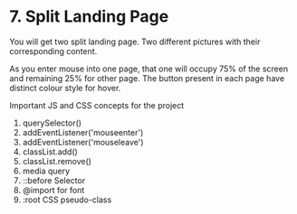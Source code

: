 # 7. Split Landing Page

You will get two split landing page. Two different pictures with their corresponding content.

As you enter mouse into one page, that one will occupy 75% of the screen and remaining 25% for other page. The button present in each page have distinct colour style for hover.

Important JS and CSS concepts for the project

1. querySelector()
2. addEventListener('mouseenter')
3. addEventListener('mouseleave')
4. classList.add()
5. classList.remove()
6. media query
7. ::before Selector 
8. @import for font 
9. :root CSS pseudo-class
